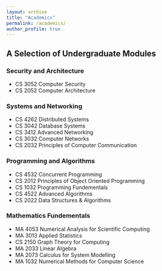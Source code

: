 ```yaml
---
layout: archive
title: "Academics"
permalink: /academics/
author_profile: true
---
```


## A Selection of Undergraduate Modules 

### Security and Architecture
- CS 3052 Computer Security
- CS 2052 Computer Architecture

### Systems and Networking
- CS 4262 Distributed Systems
- CS 3042 Database Systems
- CS 3412 Advanced Networking
- CS 3032 Computer Networks
- CS 2032 Principles of Computer Communication

### Programming and Algorithms
- CS 4532 Concurrent Programming
- CS 2012 Principles of Object Oriented Programming
- CS 1032 Programming Fundementals
- CS 4522 Advanced Algorithms
- CS 2022 Data Structures & Algorithms

### Mathematics Fundementals
- MA 4053 Numerical Analysis for Scientific Computing
- MA 3013 Applied Statistics
- CS 2150 Graph Theory for Computing
- MA 2033 Linear Algebra
- MA 2073 Calculus for System Modelling
- MA 1032 Numerical Methods for Computer Science